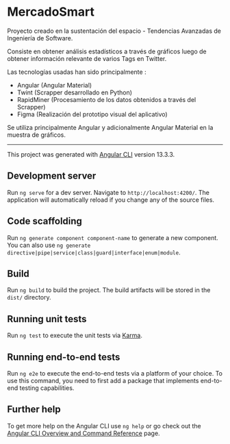 # MercadoSmart

Proyecto creado en la sustentación del espacio - Tendencias Avanzadas de Ingeniería de Software.

Consiste en obtener análisis estadísticos a través de gráficos luego de obtener información relevante de varios Tags en Twitter.

Las tecnologías usadas han sido principalmente :
- Angular (Angular Material)
- Twint (Scrapper desarrollado en Python)
- RapidMiner (Procesamiento de los datos obtenidos a través del Scrapper)
- Figma (Realización del prototipo visual del aplicativo)




Se utiliza principalmente Angular y adicionalmente Angular Material en la muestra de gráficos.

<hr>

This project was generated with [Angular CLI](https://github.com/angular/angular-cli) version 13.3.3.

## Development server

Run `ng serve` for a dev server. Navigate to `http://localhost:4200/`. The application will automatically reload if you change any of the source files.

## Code scaffolding

Run `ng generate component component-name` to generate a new component. You can also use `ng generate directive|pipe|service|class|guard|interface|enum|module`.

## Build

Run `ng build` to build the project. The build artifacts will be stored in the `dist/` directory.

## Running unit tests

Run `ng test` to execute the unit tests via [Karma](https://karma-runner.github.io).

## Running end-to-end tests

Run `ng e2e` to execute the end-to-end tests via a platform of your choice. To use this command, you need to first add a package that implements end-to-end testing capabilities.

## Further help

To get more help on the Angular CLI use `ng help` or go check out the [Angular CLI Overview and Command Reference](https://angular.io/cli) page.
